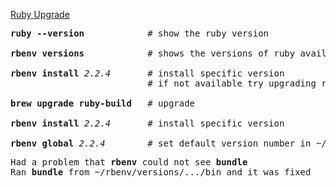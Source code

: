 [Ruby Upgrade](https://github.com/rbenv/rbenv/issues/285)
<pre>
<b>ruby --version</b>            # show the ruby version  

<b>rbenv versions</b>            # shows the versions of ruby available  

<b>rbenv install</b> <em>2.2.4</em>       # install specific version  
                          # if not available try upgrading ruby-build  

<b>brew upgrade ruby-build</b>   # upgrade

<b>rbenv install</b> <em>2.2.4</em>       # install specific version

<b>rbenv global</b> <em>2.2.4</em>        # set default version number in ~/.rbenv/version
</pre>
<pre>
Had a problem that <b>rbenv</b> could not see <b>bundle</b>  
Ran <b>bundle</b> from ~/rbenv/versions/.../bin and it was fixed
</pre>
